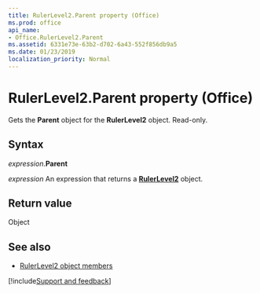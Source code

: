 ```yaml
---
title: RulerLevel2.Parent property (Office)
ms.prod: office
api_name:
- Office.RulerLevel2.Parent
ms.assetid: 6331e73e-63b2-d702-6a43-552f856db9a5
ms.date: 01/23/2019
localization_priority: Normal
---
```



# RulerLevel2.Parent property (Office)

Gets the **Parent** object for the **RulerLevel2** object. Read-only.


## Syntax

_expression_.**Parent**

_expression_ An expression that returns a **[RulerLevel2](Office.RulerLevel2.md)** object.


## Return value

Object


## See also

- [RulerLevel2 object members](overview/Library-Reference/rulerlevel2-members-office.md)



[!include[Support and feedback](~/includes/feedback-boilerplate.md)]
